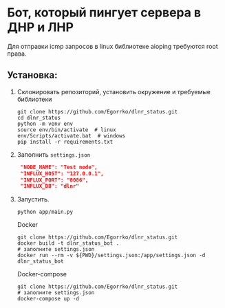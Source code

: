 # Бот, который пингует сервера в ДНР и ЛНР

Для отправки icmp запросов в linux библиотеке aioping требуются root права.

## Установка:

1. Склонировать репозиторий, установить окружение и требуемые библиотеки
    ```shell
    git clone https://github.com/Egorrko/dlnr_status.git
    cd dlnr_status
    python -m venv env
    source env/bin/activate  # linux
    env/Scripts/activate.bat  # windows
    pip install -r requirements.txt
    ```
2. Заполнить `settings.json`
    ```json
     "NODE_NAME": "Test node",
     "INFLUX_HOST": "127.0.0.1",
     "INFLUX_PORT": "8086",
     "INFLUX_DB": "dlnr"
    ```
3. Запустить.
    ```shell
    python app/main.py
    ```
    Docker
    ```
    git clone https://github.com/Egorrko/dlnr_status.git
    docker build -t dlnr_status_bot .
    # заполните settings.json
    docker run --rm -v ${PWD}/settings.json:/app/settings.json -d dlnr_status_bot
    ```
    Docker-compose
    ```
    git clone https://github.com/Egorrko/dlnr_status.git
    # заполните settings.json
    docker-compose up -d
    ```

